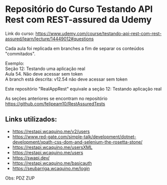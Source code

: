 # Repositório do Curso Testando API Rest com REST-assured da Udemy

Link do curso: https://www.udemy.com/course/testando-api-rest-com-rest-assured/learn/lecture/14449012#questions

Cada aula foi replicada em branches a fim de separar os conteúdos  "commitados".

Exemplo: <br />
Seção 12: Testando uma aplicação real <br />
Aula 54. Não deve acessar sem token <br />
A branch está descrita: v12.54 não deve acessar sem token <br />

Este repositório "RealAppRest" equivale a seção 12: Testando aplicação real

As seções anteriores se encontram no repositório  https://github.com/felipeam10/RestAssuredTests


## Links utilizados:

* https://restapi.wcaquino.me/v2/users
* https://www.red-gate.com/simple-talk/development/dotnet-development/xpath-css-dom-and-selenium-the-rosetta-stone/
* https://restapi.wcaquino.me/usersXML
* https://restapi.wcaquino.me/users
* https://swapi.dev/
* https://restapi.wcaquino.me/basicauth
* https://seubarriga.wcaquino.me/login

Obs: PDZ ZUP
